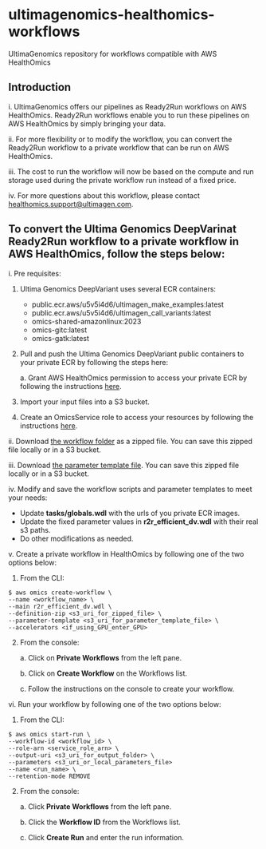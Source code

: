 # ultimagenomics-healthomics-workflows
UltimaGenomics repository for workflows compatible with AWS HealthOmics

## Introduction
i. UltimaGenomics offers our pipelines as Ready2Run workflows on AWS HealthOmics. Ready2Run workflows enable you to run these pipelines on AWS HealthOmics by simply bringing your data.

ii. For more flexibility or to modify the workflow, you can convert the Ready2Run workflow to a private workflow that can be run on AWS HealthOmics.

iii. The cost to run the workflow will now be based on the compute and run storage used during the private workflow run instead of a fixed price.

iv. For more questions about this workflow, please contact healthomics.support@ultimagen.com.

## To convert the Ultima Genomics DeepVarinat Ready2Run workflow to a private workflow in AWS HealthOmics, follow the steps below:
i. Pre requisites: 
1. Ultima Genomics DeepVariant uses several ECR containers:
   - public.ecr.aws/u5v5i4d6/ultimagen_make_examples:latest
   - public.ecr.aws/u5v5i4d6/ultimagen_call_variants:latest
   - omics-shared-amazonlinux:2023
   - omics-gitc:latest
   - omics-gatk:latest
2. Pull and push the Ultima Genomics DeepVariant public containers to your private ECR by following the steps here:

    a. Grant AWS HealthOmics permission to access your private ECR by following the instructions [here](https://docs.aws.amazon.com/omics/latest/dev/permissions-resource.html#permissions-resource-ecr).
   
3. Import your input files into a S3 bucket.
5. Create an OmicsService role to access your resources by following the instructions [here](https://docs.aws.amazon.com/omics/latest/dev/setting-up-workflows.html).

ii. Download [the workflow folder](ultima_genomics_deepvarinat/UltimaGenomicsDV.zip) as a zipped file. You can save this zipped file locally or in a S3 bucket. 

iii. Download [the parameter template file](ultima_genomics_deepvarinat/r2r_efficient_dv_parameter_template.json). You can save this zipped file locally or in a S3 bucket.

iv. Modify and save the workflow scripts and parameter templates to meet your needs:
   - Update **tasks/globals.wdl** with the urls of you private ECR images.
   - Update the fixed parameter values in **r2r_efficient_dv.wdl** with their real s3 paths.
   - Do other modifications as needed.

v. Create a private workflow in HealthOmics by following one of the two options below:
1. From the CLI:
 ~~~
$ aws omics create-workflow \
--name <workflow_name> \
--main r2r_efficient_dv.wdl \
--definition-zip <s3_uri_for_zipped_file> \
--parameter-template <s3_uri_for_parameter_template_file> \
--accelerators <if_using_GPU_enter_GPU>
 ~~~
2. From the console:
    
    a. Click on **Private Workflows** from the left pane.
    
    b. Click on **Create Workflow** on the Workflows list.
    
    c. Follow the instructions on the console to create your workflow.

vi. Run your workflow by following one of the two options below:
1. From the CLI:
 ~~~
$ aws omics start-run \
--workflow-id <workflow_id> \
--role-arn <service_role_arn> \
 --output-uri <s3_uri_for_output_folder> \
 --parameters <s3_uri_or_local_parameters_file>
 --name <run_name> \
 --retention-mode REMOVE
 ~~~
2. From the console:
   
   a. Click **Private Workflows** from the left pane.

   b. Click the **Workflow ID** from the Workflows list.

   c. Click **Create Run** and enter the run information.
